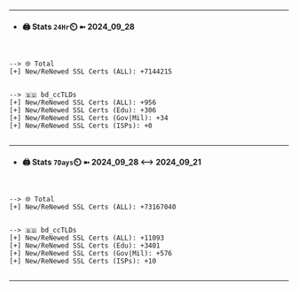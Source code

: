 

---
- #### 🖨️ **Stats** `24Hr`⏲️ ➼ 2024_09_28
```console


--> 🌐 Total
[+] New/ReNewed SSL Certs (ALL): +7144215


--> 🇧🇩 bd_ccTLDs
[+] New/ReNewed SSL Certs (ALL): +956
[+] New/ReNewed SSL Certs (Edu): +306
[+] New/ReNewed SSL Certs (Gov|Mil): +34
[+] New/ReNewed SSL Certs (ISPs): +0


```

---
- #### 🖨️ **Stats** `7Days`⏲️ ➼ 2024_09_28 <--> 2024_09_21
```console


--> 🌐 Total
[+] New/ReNewed SSL Certs (ALL): +73167040


--> 🇧🇩 bd_ccTLDs
[+] New/ReNewed SSL Certs (ALL): +11093
[+] New/ReNewed SSL Certs (Edu): +3401
[+] New/ReNewed SSL Certs (Gov|Mil): +576
[+] New/ReNewed SSL Certs (ISPs): +10


```

---

